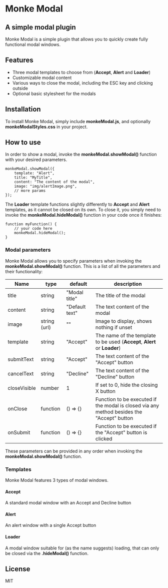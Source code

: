 # Monke Modal

## A simple modal plugin

Monke Modal is a simple plugin that allows you to quickly create fully functional modal windows.

## Features

- Three modal templates to choose from (**Accept**, **Alert** and **Loader**)
- Customizable modal content
- Various ways to close the modal, including the ESC key and clicking outside
- Optional basic stylesheet for the modals

## Installation

To install Monke Modal, simply include **monkeModal.js**, and optionally **monkeModalStyles.css** in your project.

## How to use

In order to show a modal, invoke the **monkeModal.showModal()** function with your desired parameters.

```
monkeModal.showModal({
    template: "Alert",
    title: "MyTitle",
    content: "The content of the modal",
    image: "img/alertImage.png",
    // more params
});
```

The **Loader** template functions slightly differently to **Accept** and **Alert** templates, as it cannot be closed on its own.
To close it, you simply need to invoke the **monkeModal.hideModal()** function in your code once it finishes:

```
function myFunction() {
    // your code here
    monkeModal.hideModal();
}
```

### Modal parameters

Monke Modal allows you to specify parameters when invoking the **monkeModal.showModal()** function.
This is a list of all the parameters and their functionality:

| Name         | type         | default        | description                                                                               |
| ------------ | ------------ | -------------- | ----------------------------------------------------------------------------------------- |
| title        | string       | "Modal title"  | The title of the modal                                                                    |
| content      | string       | "Default text" | The text content of the modal                                                             |
| image        | string (url) | ""             | Image to display, shows nothing if unset                                                  |
| template     | string       | "Accept"       | The name of the template to be used (**Accept**, **Alert** or **Loader**)                 |
| submitText   | string       | "Accept"       | The text content of the "Accept" button                                                   |
| cancelText   | string       | "Decline"      | The text content of the "Decline" button                                                  |
| closeVisible | number       | 1              | If set to 0, hide the closing X button                                                    |
| onClose      | function     | () => {}       | Function to be executed if the modal is closed via any method besides the "Accept" button |
| onSubmit     | function     | () => {}       | Function to be executed if the "Accept" button is clicked                                 |

These parameters can be provided in any order when invoking the **monkeModal.showModal()** function.

### Templates

Monke Modal features 3 types of modal windows.

#### Accept

A standard modal window with an Accept and Decline button

#### Alert

An alert window with a single Accept button

#### Loader

A modal window suitable for (as the name suggests) loading, that can only be closed via the **.hideModal()** function.

## License

MIT
